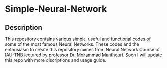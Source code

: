 # Simple-Neural-Network

## Description 

This repository contains various simple, useful and functional codes of some of the most famous Neural Networks. These codes and the enthusiasm to create this repository comes from Neural Network Course of IAU-TNB lectured by professor [Dr. Mohammad Manthouri](https://www.linkedin.com/in/mohammad-mansouri-07030766/).
Soon I will update this repo with more discriptions and usage guide.